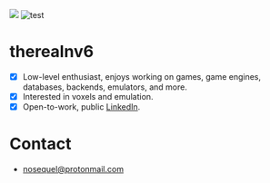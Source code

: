 ![](https://komarev.com/ghpvc/?username=therealnv6)
![test](http://127.0.0.1:5000)

# therealnv6
- [x] Low-level enthusiast, enjoys working on games, game engines, databases, backends, emulators, and more. 
- [x] Interested in voxels and emulation.
- [x] Open-to-work, public [LinkedIn](https://www.linkedin.com/in/riven-zondervan-b7787a234/).

# Contact
- nosequel@protonmail.com
